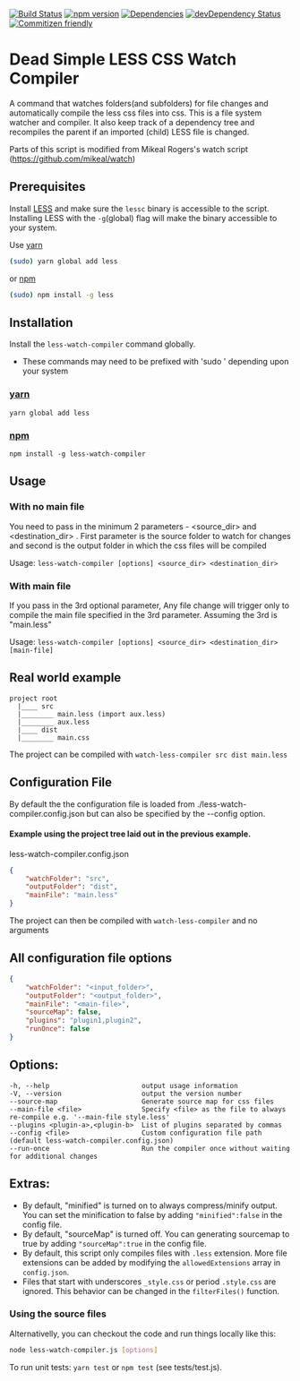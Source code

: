 [![Build Status](https://travis-ci.org/jonycheung/deadsimple-less-watch-compiler.svg?branch=master)](https://travis-ci.org/jonycheung/deadsimple-less-watch-compiler) [![npm version](https://badge.fury.io/js/less-watch-compiler.svg)](https://badge.fury.io/js/less-watch-compiler) [![Dependencies](https://david-dm.org/jonycheung/deadsimple-less-watch-compiler.svg)](https://david-dm.org/jonycheung/less-watch-compiler) [![devDependency Status](https://david-dm.org/jonycheung/deadsimple-less-watch-compiler/dev-status.svg)](https://david-dm.org/jonycheung/less-watch-compiler#info=devDependencies) [![Commitizen friendly](https://img.shields.io/badge/commitizen-friendly-brightgreen.svg)](http://commitizen.github.io/cz-cli/)

Dead Simple LESS CSS Watch Compiler
===================

A command that watches folders(and subfolders) for file changes and automatically compile the less css files into css. This is a file system watcher and compiler. It also keep track of a dependency tree and recompiles the parent if an imported (child) LESS file is changed.

Parts of this script is modified from Mikeal Rogers's watch script (https://github.com/mikeal/watch)

## Prerequisites
Install [LESS](http://www.lesscss.org/) and make sure the `lessc` binary is accessible to the script. Installing LESS with the `-g`(global) flag will make the binary accessible to your system.

Use [yarn](https://yarnpkg.com/) 

```bash
(sudo) yarn global add less
```
or [npm](https://www.npmjs.com/)

```bash
(sudo) npm install -g less
```

## Installation
Install the `less-watch-compiler` command globally. 
* These commands may need to be prefixed with 'sudo ' depending upon your system

### [yarn](https://yarnpkg.com/) 
```yarn global add less```

### [npm](https://www.npmjs.com/) 
```npm install -g less-watch-compiler```

## Usage
### With no main file 
You need to pass in the minimum 2 parameters - <source_dir> and <destination_dir> . First parameter is the source folder to watch for changes and second is the output folder in which the css files will be compiled

Usage: ```less-watch-compiler [options] <source_dir> <destination_dir>```

### With main file
If you pass in the 3rd optional parameter, Any file change will trigger only to compile the main file specified in the 3rd parameter.
Assuming the 3rd is "main.less" 

Usage: ```less-watch-compiler [options] <source_dir> <destination_dir> [main-file]```
## Real world example		
    project root
	  |____ src
	  |________ main.less (import aux.less)
	  |________ aux.less
	  |____ dist
	  |________ main.css
        
The project can be compiled with ```watch-less-compiler src dist main.less```
## Configuration File
By default the the configuration file is loaded from ./less-watch-compiler.config.json but can also be specified by the --config <file> option.
#### Example using the project tree laid out in the previous example.

less-watch-compiler.config.json
```json
{
    "watchFolder": "src",
    "outputFolder": "dist",
    "mainFile": "main.less"
}
```
The project can then be compiled with ```watch-less-compiler``` and no arguments
## All configuration file options
```json
{
    "watchFolder": "<input_folder>",   
    "outputFolder": "<output_folder>",
    "mainFile": "<main-file>",   
    "sourceMap": false,
    "plugins": "plugin1,plugin2",
    "runOnce": false
}
```

## Options:

    -h, --help                       output usage information
    -V, --version                    output the version number
    --source-map                     Generate source map for css files
    --main-file <file>               Specify <file> as the file to always re-compile e.g. '--main-file style.less'
    --plugins <plugin-a>,<plugin-b>  List of plugins separated by commas
    --config <file>                  Custom configuration file path (default less-watch-compiler.config.json)
    --run-once                       Run the compiler once without waiting for additional changes

## Extras:
* By default, "minified" is turned on to always compress/minify output. You can set the minification to false by adding `"minified":false` in the config file.
* By default, "sourceMap" is turned off. You can generating sourcemap to true by adding `"sourceMap":true` in the config file.
* By default, this script only compiles files with `.less` extension. More file extensions can be added by modifying the `allowedExtensions` array in `config.json`.
* Files that start with underscores `_style.css` or period `.style.css` are ignored. This behavior can be changed in the `filterFiles()` function.

### Using the source files
Alternativelly, you can checkout the code and run things locally like this:

```bash
node less-watch-compiler.js [options]
```

To run unit tests: `yarn test` or `npm test` (see tests/test.js).
